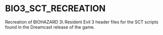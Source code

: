 # BIO3_SCT_RECREATION
Recreation of BIOHAZARD 3\ Resident Evil 3 header files for the SCT scripts found in the Dreamcast release of the game.

